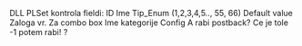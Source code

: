 DLL PLSet kontrola fieldi:
ID
Ime
Tip_Enum (1,2,3,4,5.., 55, 66)
Default value
Zaloga vr. Za combo box
Ime kategorije
Config
A rabi postback?
Ce je tole -1 potem rabi!
?
